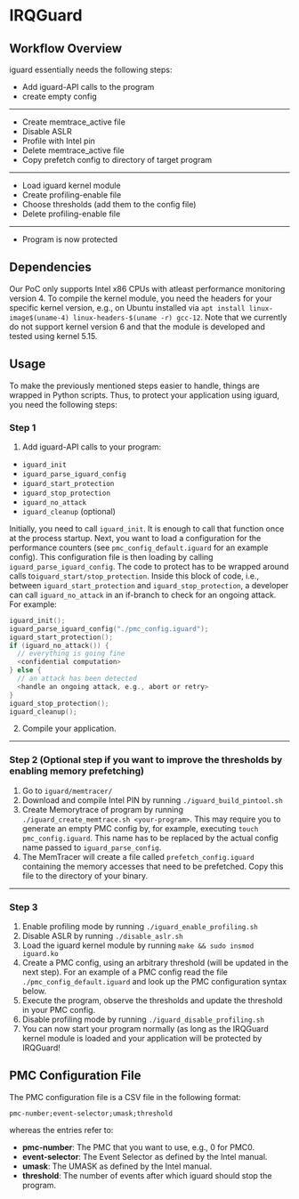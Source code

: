 # IRQGuard

## Workflow Overview
iguard essentially needs the following steps:
- Add iguard-API calls to the program
- create empty config
---
- Create memtrace_active file
- Disable ASLR
- Profile with Intel pin
- Delete memtrace_active file
- Copy prefetch config to directory of target program
---
- Load iguard kernel module
- Create profiling-enable file
- Choose thresholds (add them to the config file)
- Delete profiling-enable file
---
- Program is now protected

## Dependencies
Our PoC only supports Intel x86 CPUs with atleast performance monitoring version 4.
To compile the kernel module, you need the headers for your specific kernel version, e.g., on Ubuntu installed via `apt install linux-image$(uname-4) linux-headers-$(uname -r) gcc-12`.
Note that we currently do not support kernel version 6 and that the module is developed and tested using kernel 5.15.

## Usage
To make the previously mentioned steps easier to handle, things are wrapped in Python scripts.
Thus, to protect your application using iguard, you need the following steps:

### Step 1
1) Add iguard-API calls to your program:
  - `iguard_init`
  - `iguard_parse_iguard_config`
  - `iguard_start_protection`
  - `iguard_stop_protection`
  - `iguard_no_attack`
  - `iguard_cleanup` (optional)
  
  Initially, you need to call `iguard_init`. It is enough to call that function once at the process startup.
  Next, you want to load a configuration for the performance counters (see `pmc_config_default.iguard` for an example config).
  This configuration file is then loading by calling `iguard_parse_iguard_config`.
  The code to protect has to be wrapped around calls to`iguard_start/stop_protection`.
  Inside this block of code, i.e., between `iguard_start_protection` and `iguard_stop_protection`, a developer can call `iguard_no_attack` in an if-branch to check for an ongoing attack. For example:
  ```C
  iguard_init();
  iguard_parse_iguard_config("./pmc_config.iguard");
  iguard_start_protection();
  if (iguard_no_attack()) {
    // everything is going fine
    <confidential computation>
  } else {
    // an attack has been detected
    <handle an ongoing attack, e.g., abort or retry>
  }
  iguard_stop_protection();
  iguard_cleanup();
  ```

2) Compile your application.
---
### Step 2 (Optional step if you want to improve the thresholds by enabling memory prefetching)
1) Go to `iguard/memtracer/`
2) Download and compile Intel PIN by running `./iguard_build_pintool.sh`
3) Create Memorytrace of program by running `./iguard_create_memtrace.sh <your-program>`. This may require you to generate an empty PMC config by, for example, executing `touch pmc_config.iguard`. This name has to be replaced by the actual config name passed to `iguard_parse_config`.
4) The MemTracer will create a file called `prefetch_config.iguard` containing the memory accesses that need to be prefetched. Copy this file to the directory of your binary.
---
### Step 3
1) Enable profiling mode by running `./iguard_enable_profiling.sh`
2) Disable ASLR by running `./disable_aslr.sh`
3) Load the iguard kernel module by running `make && sudo insmod iguard.ko`
4) Create a PMC config, using an arbitrary threshold (will be updated in the next step). For an example of a PMC config read the file `./pmc_config_default.iguard` and look up the PMC configuration syntax below.
5)  Execute the program, observe the thresholds and update the threshold in your PMC config.
6)  Disable profiling mode by running `./iguard_disable_profiling.sh`
7)  You can now start your program normally (as long as the IRQGuard kernel module is loaded and your application will be protected by IRQGuard!

## PMC Configuration File
The PMC configuration file is a CSV file in the following format:
```
pmc-number;event-selector;umask;threshold
```
whereas the entries refer to:
- **pmc-number**: The PMC that you want to use, e.g., 0 for PMC0.
- **event-selector**: The Event Selector as defined by the Intel manual.
- **umask**: The UMASK as defined by the Intel manual.
- **threshold**: The number of events after which iguard should stop the program.
